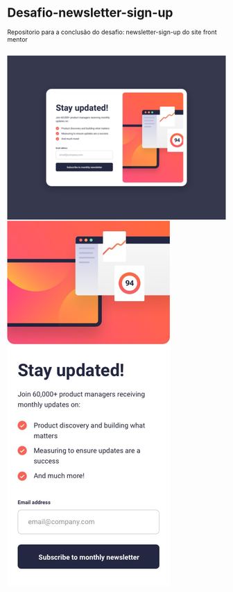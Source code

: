 # Desafio-newsletter-sign-up
Repositorio para a conclusão do desafio: newsletter-sign-up do site front mentor

##
![Modo Desktop](https://github.com/Atr3yus/newsletter-sign-up/blob/main/newsletter-sign-up-with-success-message-main/design/desktop-design.jpg)
![Modo Mobile](https://github.com/Atr3yus/newsletter-sign-up/blob/main/newsletter-sign-up-with-success-message-main/design/mobile-design.jpg)
